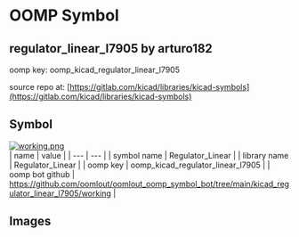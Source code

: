 # OOMP Symbol  
## regulator_linear_l7905  by arturo182  
  
oomp key: oomp_kicad_regulator_linear_l7905  
  
source repo at: [https://gitlab.com/kicad/libraries/kicad-symbols](https://gitlab.com/kicad/libraries/kicad-symbols)  
## Symbol  
  
[![working.png](working_600.png)](working.png)  
| name | value | 
| --- | --- | 
| symbol name | Regulator_Linear | 
| library name | Regulator_Linear | 
| oomp key | oomp_kicad_regulator_linear_l7905 | 
| oomp bot github | https://github.com/oomlout/oomlout_oomp_symbol_bot/tree/main/kicad_regulator_linear_l7905/working | 
## Images  
